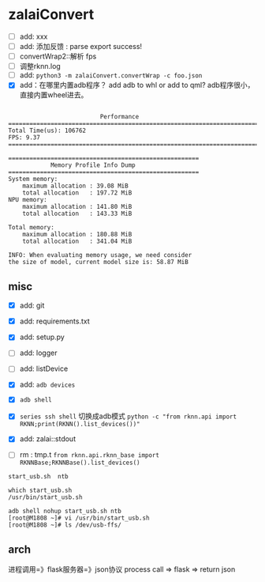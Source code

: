 # zalaiConvert



- [ ] add: xxx
- [ ] add: 添加反馈 : parse export success!
- [ ] convertWrap2::解析 fps
- [ ] 调整rknn.log
- [ ] add: `python3 -m zalaiConvert.convertWrap -c foo.json`
- [x] add：在哪里内置adb程序？
add adb to whl or add to qml?
adb程序很小，直接内置wheel进去。

```

                          Performance
========================================================================
Total Time(us): 106762
FPS: 9.37
========================================================================

======================================================
            Memory Profile Info Dump
======================================================
System memory:
    maximum allocation : 39.08 MiB
    total allocation   : 197.72 MiB
NPU memory:
    maximum allocation : 141.80 MiB
    total allocation   : 143.33 MiB

Total memory:
    maximum allocation : 180.88 MiB
    total allocation   : 341.04 MiB

INFO: When evaluating memory usage, we need consider
the size of model, current model size is: 58.87 MiB
```


## misc


- [x] add: git
- [x] add: requirements.txt
- [x] add: setup.py
- [ ] add: logger
- [ ] add: listDevice
- [x] add: `adb devices` 
- [x] `adb shell`
- [x] `series ssh shell` 切换成adb模式
` python -c "from rknn.api import RKNN;print(RKNN().list_devices())" `

- [x] add: zalai::stdout
- [ ] rm : tmp.t
`from rknn.api.rknn_base import RKNNBase;RKNNBase().list_devices()`


`start_usb.sh  ntb`

```
which start_usb.sh
/usr/bin/start_usb.sh

adb shell nohup start_usb.sh ntb
[root@M1808 ~]# vi /usr/bin/start_usb.sh
[root@M1808 ~]# ls /dev/usb-ffs/
```



## arch

进程调用=》flask服务器=》json协议
process call => flask => return json 